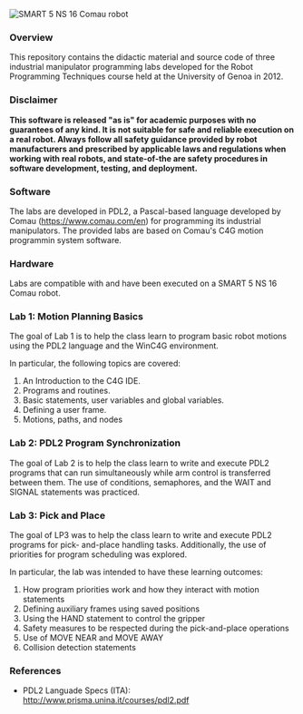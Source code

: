 ![SMART 5 NS 16 Comau robot](https://i.ibb.co/nm2GVf0/The-SMART-NS16-industrial-robot-manipulator-W640.jpg)

### Overview

This repository contains the didactic material and source code of three industrial manipulator programming labs developed for the Robot Programming Techniques course held at the University of Genoa in 2012.


### Disclaimer

**This software is released "as is" for academic purposes with no guarantees of any kind. It is not suitable for safe and reliable execution on a real robot. Always follow all safety guidance provided by robot manufacturers and prescribed by applicable laws and regulations when working with real robots, and state-of-the are safety procedures in software development, testing, and deployment.**

### Software
The labs are developed in PDL2, a Pascal-based language developed by Comau (https://www.comau.com/en) for programming its industrial manipulators. The provided labs are based on Comau's C4G motion programmin system software.


### Hardware

Labs are compatible with and have been executed on a SMART 5 NS 16 Comau robot.


### Lab 1: Motion Planning Basics

The goal of Lab 1 is to help the class learn to program basic robot motions using the
PDL2 language and the WinC4G environment.

In particular, the following topics are covered:

1) An Introduction to the C4G IDE.
2) Programs and routines.
3) Basic statements, user variables and global variables.
4) Defining a user frame.
5) Motions, paths, and nodes


### Lab 2: PDL2 Program Synchronization

The goal of Lab 2 is to help the class learn to write and execute PDL2 programs that
can run simultaneously while arm control is transferred between them. The use of
conditions, semaphores, and the WAIT and SIGNAL statements was practiced.

### Lab 3: Pick and Place

The
goal of LP3 was to help the class learn to write and execute PDL2 programs for pick-
and-place handling tasks. Additionally, the use of priorities for program scheduling
was explored.  

In particular, the lab was intended to have these learning outcomes:

1) How program priorities work and how they interact with motion statements
2) Defining auxiliary frames using saved positions
3) Using the HAND statement to control the gripper
4) Safety measures to be respected during the pick-and-place operations
5) Use of MOVE NEAR and MOVE AWAY
6) Collision detection statements

### References

- PDL2 Languade Specs (ITA): http://www.prisma.unina.it/courses/pdl2.pdf
